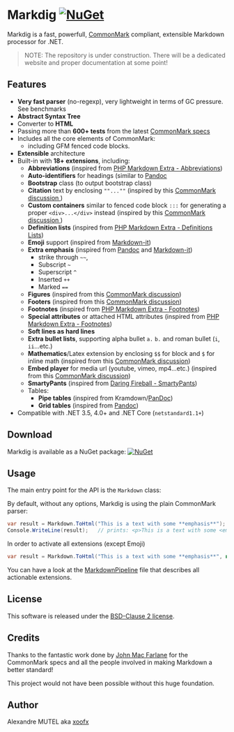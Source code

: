 # Markdig  [![NuGet](https://img.shields.io/nuget/v/Markdig.svg)](https://www.nuget.org/packages/Markdig/)

Markdig is a fast, powerfull, [CommonMark](http://commonmark.org/) compliant, extensible Markdown processor for .NET.

> NOTE: The repository is under construction. There will be a dedicated website and proper documentation at some point!

## Features

- **Very fast parser** (no-regexp), very lightweight in terms of GC pressure. See benchmarks
- **Abstract Syntax Tree**
- Converter to **HTML**
- Passing more than **600+ tests** from the latest [CommonMark specs](http://spec.commonmark.org/)
- Includes all the core elements of CommonMark:
  - including GFM fenced code blocks. 
- **Extensible** architecture
- Built-in with **18+ extensions**, including:
  - **Abbreviations** (inspired from [PHP Markdown Extra - Abbreviations](https://michelf.ca/projects/php-markdown/extra/#abbr))
  - **Auto-identifiers** for headings (similar to [Pandoc](http://pandoc.org/README.html#extension-auto_identifiers)
  - **Bootstrap** class (to output bootstrap class)
  - **Citation** text by enclosing `""...""` (inspired by this [CommonMark discussion ](https://talk.commonmark.org/t/referencing-creative-works-with-cite/892))
  - **Custom containers** similar to fenced code block `:::` for generating a proper `<div>...</div>` instead (inspired by this [CommonMark discussion ](https://talk.commonmark.org/t/custom-container-for-block-and-inline/2051))
  - **Definition lists** (inspired from [PHP Markdown Extra - Definitions Lists](https://michelf.ca/projects/php-markdown/extra/#def-list))
  - **Emoji** support (inspired from [Markdown-it](https://markdown-it.github.io/))
  - **Extra emphasis** (inspired from [Pandoc](http://pandoc.org/README.html#strikeout) and [Markdown-it](https://markdown-it.github.io/)) 
    - strike through `~~`,
    - Subscript `~`
    - Superscript `^` 
    - Inserted `++`
    - Marked `==`
  - **Figures** (inspired from this [CommonMark discussion](https://talk.commonmark.org/t/image-tag-should-expand-to-figure-when-used-with-title/265/5))
  - **Footers** (inspired from this [CommonMark discussion](https://talk.commonmark.org/t/syntax-for-footer/2070))
  - **Footnotes** (inspired from [PHP Markdown Extra - Footnotes](https://michelf.ca/projects/php-markdown/extra/#footnotes))
  - **Special attributes** or attached HTML attributes (inspired from [PHP Markdown Extra - Footnotes](https://michelf.ca/projects/php-markdown/extra/#spe-attr))
  - **Soft lines as hard lines**
  - **Extra bullet lists**, supporting alpha bullet `a.` `b.` and roman bullet (`i`, `ii`...etc.)
  - **Mathematics**/Latex extension by enclosing `$$` for block and `$` for inline math (inspired from this [CommonMark discussion](https://talk.commonmark.org/t/mathematics-extension/457/31))
  - **Embed player** for media url (youtube, vimeo, mp4...etc.) (inspired from this [CommonMark discussion](https://talk.commonmark.org/t/embedded-audio-and-video/441))
  - **SmartyPants** (inspired from [Daring Fireball - SmartyPants](https://daringfireball.net/projects/smartypants/))
  - Tables:
    - **Pipe tables** (inspired from Kramdown/[PanDoc](http://pandoc.org/README.html#pipe_tables))
    - **Grid tables** (inspired from [Pandoc](http://pandoc.org/README.html#grid_tables)) 
- Compatible with .NET 3.5, 4.0+ and .NET Core (`netstandard1.1+`)
	
## Download

Markdig is available as a NuGet package: [![NuGet](https://img.shields.io/nuget/v/Markdig.svg)](https://www.nuget.org/packages/Markdig/)

## Usage

The main entry point for the API is the `Markdown` class:

By default, without any options, Markdig is using the plain CommonMark parser:

```csharp
var result = Markdown.ToHtml("This is a text with some **emphasis**");
Console.WriteLine(result);   // prints: <p>This is a text with some <em>emphasis</em></p>
```

In order to activate all extensions (except Emoji)

```csharp
var result = Markdown.ToHtml("This is a text with some **emphasis**", new MarkdownPipeline().UseAllExtensions());
```

You can have a look at the [MarkdownPipeline](https://github.com/lunet-io/markdig/blob/master/src/Markdig/MarkdownPipeline.cs) file that describes all actionable extensions.

## License

This software is released under the [BSD-Clause 2 license](http://opensource.org/licenses/BSD-2-Clause).

## Credits

Thanks to the fantastic work done by [John Mac Farlane](http://johnmacfarlane.net/) for the CommonMark specs and all the people involved in making Markdown a better standard!

This project would not have been possible without this huge foundation.

## Author

Alexandre MUTEL aka [xoofx](http://xoofx.com)













